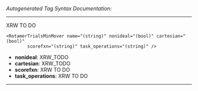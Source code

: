 _Autogenerated Tag Syntax Documentation:_

---
XRW TO DO

```
<RotamerTrialsMinMover name="(string)" nonideal="(bool)" cartesian="(bool)"
        scorefxn="(string)" task_operations="(string)" />
```

-   **nonideal**: XRW_TODO
-   **cartesian**: XRW_TODO
-   **scorefxn**: XRW TO DO
-   **task_operations**: XRW TO DO

---
